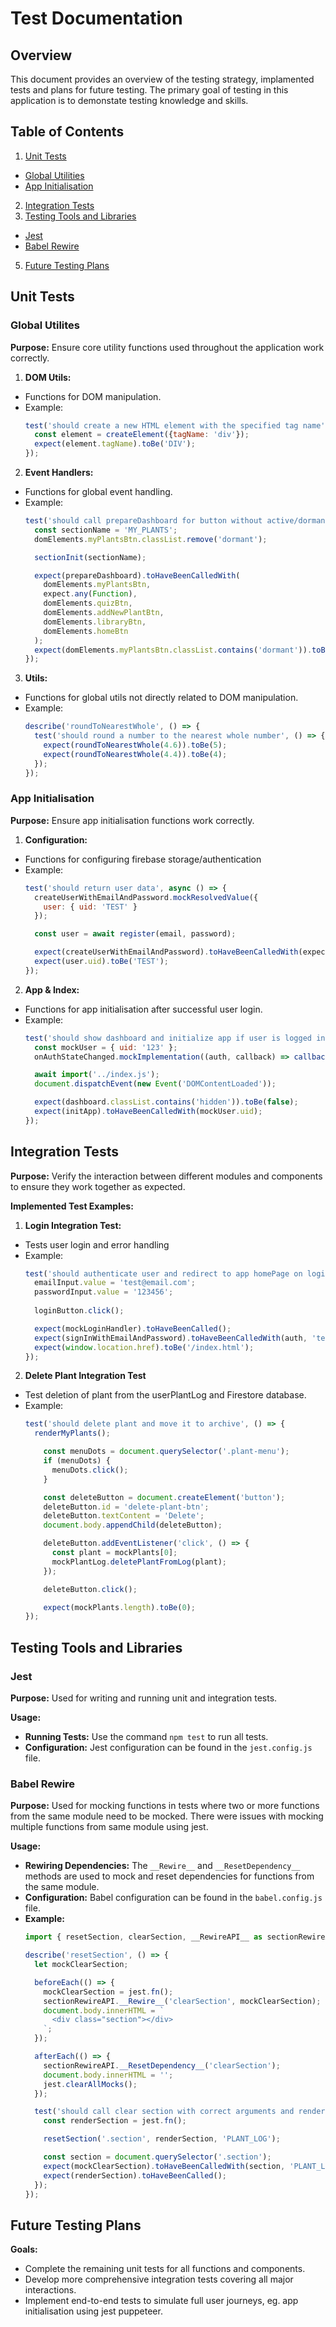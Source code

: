 # Test Documentation

## Overview
This document provides an overview of the testing strategy, implamented tests and plans for future testing. The primary goal of testing in this application is to demonstate testing knowledge and skills.


## Table of Contents
1. [Unit Tests](#unit-tests)
  - [Global Utilities](#global-utilities)
  - [App Initialisation](#component-tests)
2. [Integration Tests](#integration-tests)
3. [Testing Tools and Libraries](#testing-tools-and-libraries)
  - [Jest](#jest)
  - [Babel Rewire](#babel-rewire)
5. [Future Testing Plans](#future-testing-plans)

## Unit Tests

### Global Utilites

**Purpose:** Ensure core utility functions used throughout the application work correctly.

1. **DOM Utils:**
  - Functions for DOM manipulation.
  - Example:
    ```javascript
    test('should create a new HTML element with the specified tag name', () => {
      const element = createElement({tagName: 'div'});
      expect(element.tagName).toBe('DIV');
    });
    ```

2. **Event Handlers:**
  - Functions for global event handling.
  - Example:
    ```javascript
    test('should call prepareDashboard for button without active/dormant class', () => {
      const sectionName = 'MY_PLANTS';
      domElements.myPlantsBtn.classList.remove('dormant');

      sectionInit(sectionName);

      expect(prepareDashboard).toHaveBeenCalledWith(
        domElements.myPlantsBtn,
        expect.any(Function),
        domElements.quizBtn,
        domElements.addNewPlantBtn,
        domElements.libraryBtn,
        domElements.homeBtn
      );
      expect(domElements.myPlantsBtn.classList.contains('dormant')).toBe(true);
    });
    ```

3. **Utils:**
  - Functions for global utils not directly related to DOM manipulation.
  - Example:
    ```javascript
    describe('roundToNearestWhole', () => {
      test('should round a number to the nearest whole number', () => {
        expect(roundToNearestWhole(4.6)).toBe(5);
        expect(roundToNearestWhole(4.4)).toBe(4);
      });
    });
    ```

### App Initialisation

**Purpose:** Ensure app initialisation functions work correctly.

1. **Configuration:**
  - Functions for configuring firebase storage/authentication
  - Example:
    ```javascript
    test('should return user data', async () => {
      createUserWithEmailAndPassword.mockResolvedValue({
        user: { uid: 'TEST' }
      });

      const user = await register(email, password);

      expect(createUserWithEmailAndPassword).toHaveBeenCalledWith(expect.any(Object), email, password);
      expect(user.uid).toBe('TEST');
    });
    ```

2. **App & Index:**
  - Functions for app initialisation after successful user login.
  - Example:
    ```javascript
    test('should show dashboard and initialize app if user is logged in', async () => {
      const mockUser = { uid: '123' };
      onAuthStateChanged.mockImplementation((auth, callback) => callback(mockUser));

      await import('../index.js');
      document.dispatchEvent(new Event('DOMContentLoaded'));

      expect(dashboard.classList.contains('hidden')).toBe(false);
      expect(initApp).toHaveBeenCalledWith(mockUser.uid);
    });
    ```

## Integration Tests

**Purpose:** Verify the interaction between different modules and components to ensure they work together as expected.

**Implemented Test Examples:**

1. **Login Integration Test:**
  - Tests user login and error handling
  - Example:
    ```javascript
    test('should authenticate user and redirect to app homePage on login', async () => {
      emailInput.value = 'test@email.com';
      passwordInput.value = '123456';
      
      loginButton.click();

      expect(mockLoginHandler).toHaveBeenCalled();
      expect(signInWithEmailAndPassword).toHaveBeenCalledWith(auth, 'test@email.com', '123456');
      expect(window.location.href).toBe('/index.html');
    });
    ```

2. **Delete Plant Integration Test**
  - Test deletion of plant from the userPlantLog and Firestore database.
  - Example: 
    ```javascript
    test('should delete plant and move it to archive', () => {
      renderMyPlants();

        const menuDots = document.querySelector('.plant-menu');
        if (menuDots) {
          menuDots.click();
        }
    
        const deleteButton = document.createElement('button');
        deleteButton.id = 'delete-plant-btn';
        deleteButton.textContent = 'Delete';
        document.body.appendChild(deleteButton);
    
        deleteButton.addEventListener('click', () => {
          const plant = mockPlants[0];
          mockPlantLog.deletePlantFromLog(plant);
        });
    
        deleteButton.click();
    
        expect(mockPlants.length).toBe(0);
    });
    ```
    
## Testing Tools and Libraries

### Jest

**Purpose:** Used for writing and running unit and integration tests.

**Usage:**
- **Running Tests:** Use the command `npm test` to run all tests.
- **Configuration:** Jest configuration can be found in the `jest.config.js` file.

### Babel Rewire

**Purpose:** Used for mocking functions in tests where two or more functions from the same module need to be mocked. There were issues with mocking multiple functions from same module using jest.

**Usage:**
- **Rewiring Dependencies:** The `__Rewire__` and `__ResetDependency__` methods are used to mock and reset dependencies for functions from the same module.
- **Configuration:** Babel configuration can be found in the `babel.config.js` file.
- **Example:**
    ```javascript
    import { resetSection, clearSection, __RewireAPI__ as sectionRewireAPI } from '../../../../components/global/dom-utils/sectionManipulation.js';

    describe('resetSection', () => {
      let mockClearSection;

      beforeEach(() => {
        mockClearSection = jest.fn();
        sectionRewireAPI.__Rewire__('clearSection', mockClearSection);
        document.body.innerHTML = `
          <div class="section"></div>
        `;
      });
    
      afterEach(() => {
        sectionRewireAPI.__ResetDependency__('clearSection');
        document.body.innerHTML = '';
        jest.clearAllMocks();
      });
    
      test('should call clear section with correct arguments and renderSection', () => {
        const renderSection = jest.fn();
    
        resetSection('.section', renderSection, 'PLANT_LOG');
    
        const section = document.querySelector('.section');
        expect(mockClearSection).toHaveBeenCalledWith(section, 'PLANT_LOG');
        expect(renderSection).toHaveBeenCalled();
      });
    });  
    ```

## Future Testing Plans

**Goals:**
- Complete the remaining unit tests for all functions and components.
- Develop more comprehensive integration tests covering all major interactions.
- Implement end-to-end tests to simulate full user journeys, eg. app initialisation using jest puppeteer.